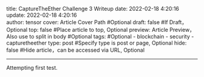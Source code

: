 title: CaptureTheEther Challenge 3 Writeup
date: 2022-02-18 4:20:16 
update: 2022-02-18 4:20:16  
author: tensor
cover: Article Cover Path #Optional
draft: false #If Draft，Optional
top: false #Place article to top, Optional
preview: Article Preview，Also use <!--more--> to split in body #Optional
tags: #Optional
    - blockchain
    - security
    - capturetheether
type: post #Specify type is post or page, Optional
hide: false #Hide article，can be accessed via URL, Optional

---

Attempting first test.